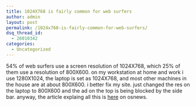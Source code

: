 ```yaml
---
title: 1024X768 is fairly common for web surfers
author: admin
layout: post
permalink: /1024x768-is-fairly-common-for-web-surfers/
dsq_thread_id:
  - 26010342
categories:
  - Uncategorized
---
```

54% of web surfers use a screen resolution of 1024X768, which 25% of them use a resolution of 800X600. on my workstation at home and work i use 1280X1024, the laptop is set as 1024X768, and most other machines in the house are at about 800X600. i better fix my site. just changed the res on the laptop to 800X600 and the ad on the top is being blocked by the side bar. anyway, the article explaing all this is [here][1] on osnews.

 [1]: http://www.osnews.com/story.php?news_id=7440